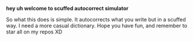 **hey uh welcome to scuffed autocorrect simulator**

So what this does is simple. It autocorrects what you write but in a scuffed way.
I need a more casual dictionary.
Hope you have fun, and remember to star all on my repos XD
                                                                        